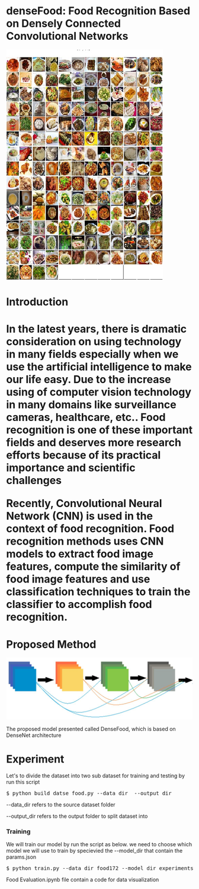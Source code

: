 # denseFood: Food Recognition Based on Densely Connected Convolutional Networks
<img src="img-1.jpg"/>
<h1> Introduction <h1/>
<p>
In the latest years, there is dramatic consideration on using technology in many fields especially when we use the artificial intelligence to make our life easy. Due to the increase using of computer vision technology in many domains like surveillance cameras, healthcare, etc.. Food recognition is one of these important fields and deserves more research efforts because of its practical importance and scientific challenges
</p>
<p>
Recently, Convolutional Neural Network (CNN) is used in the context of food recognition. Food recognition methods uses CNN models to extract food image features, compute the similarity of food image features and use classification techniques to train the classifier to accomplish food recognition.
</p>
<h1>Proposed Method</h1>
<img src="dense_connectivity.jpg"/>
<p>
The proposed model presented called DenseFood, which is based on DenseNet architecture
</p>
<h1>Experiment</h1>
<p>
Let's to divide the dataset into two sub dataset for training and testing by run this script
</p>
<pre>$ python build_datse_food.py --data_dir  --output_dir</pre>
<p>--data_dir refers to the source dataset folder</p>
<p>--output_dir refers to the output folder to split dataset into</p>

<h3> Training  </h3>
<p>
We will train our model by run the script as below. we need to choose which model we will use to train by specievied the --model_dir that contain the params.json
</p>
<pre>
$ python train.py --data_dir food172 --model_dir experiments/densefood
</pre>

<p> Food Evaluation.ipynb file contain a code for data visualization</p>